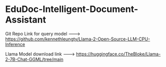# EduDoc-Intelligent-Document-Assistant

Git Repo Link for query model ---> https://github.com/kennethleungty/Llama-2-Open-Source-LLM-CPU-Inference

Llama Model download link ---> https://huggingface.co/TheBloke/Llama-2-7B-Chat-GGML/tree/main
